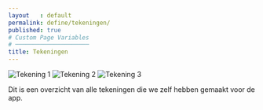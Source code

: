 ```yaml
---
layout   : default
permalink: define/tekeningen/
published: true
# Custom Page Variables
# ─────────────────────
title: Tekeningen
---
```

<div class="container">
    <img src="{{ site.baseurl }}/images/Tekening1.jpg" alt="Tekening 1" class="tekening" >
    <img src="{{ site.baseurl }}/images/Tekening2.jpg" alt="Tekening 2" class="tekening" >
    <img src="{{ site.baseurl }}/images/Tekening3.jpg" alt="Tekening 3" class="tekening">
    <p> Dit is een overzicht van alle tekeningen die we zelf hebben gemaakt voor de app. </p>
</div>